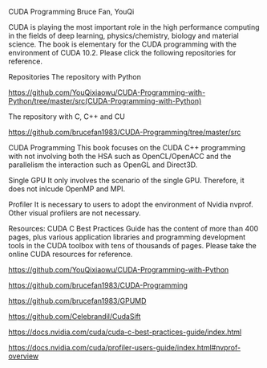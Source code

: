 CUDA Programming
Bruce Fan, YouQi

CUDA is playing the most important role in the high performance computing in the fields of deep learning, physics/chemistry, biology and material science. The book is elementary for the CUDA programming with the environment of CUDA 10.2. Please click the following repositories for reference.

Repositories
The repository with Python

https://github.com/YouQixiaowu/CUDA-Programming-with-Python/tree/master/src(CUDA-Programming-with-Python)

The repository with C, C++ and CU

https://github.com/brucefan1983/CUDA-Programming/tree/master/src

CUDA Programming
This book focuses on the CUDA C++ programming with not involving both the HSA such as OpenCL/OpenACC and the parallelism the interaction such as OpenGL and Direct3D.

Single GPU
It only involves the scenario of the single GPU. Therefore, it does not inlcude OpenMP and MPI.

Profiler
It is necessary to users to adopt the environment of Nvidia nvprof. Other visual profilers are not necessary.

Resources:
CUDA C Best Practices Guide has the content of more than 400 pages, plus various application libraries and programming development tools in the CUDA toolbox with tens of thousands of pages. Please take the online CUDA resources for reference.

https://github.com/YouQixiaowu/CUDA-Programming-with-Python

https://github.com/brucefan1983/CUDA-Programming

https://github.com/brucefan1983/GPUMD

https://github.com/Celebrandil/CudaSift

https://docs.nvidia.com/cuda/cuda-c-best-practices-guide/index.html

https://docs.nvidia.com/cuda/profiler-users-guide/index.html#nvprof-overview
